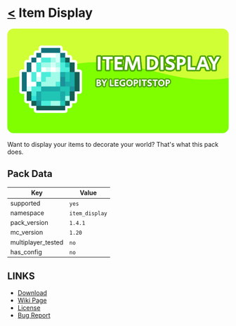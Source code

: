 # [<](../README.md) Item Display

![alt](banner.png)

Want to display your items to decorate your world? That's what this pack does.

## Pack Data

| Key                | Value          |
| ------------------ | -------------- |
| supported          | `yes`          |
| namespace          | `item_display` |
| pack_version       | `1.4.1`        |
| mc_version         | `1.20`         |
| multiplayer_tested | `no`           |
| has_config         | `no`           |

## LINKS

- [Download](https://www.curseforge.com/minecraft/customization/item-display-datapack)
- [Wiki Page](https://github.com/legopitstop/Datapacks/wiki)
- [License](https://legopitstop.weebly.com/legopitstops-common-license-v2.html)
- [Bug Report](https://github.com/legopitstop/Datapacks/issues)
